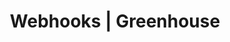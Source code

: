 ---
title: Webhooks | Greenhouse

language_tabs:
  - json

toc_footers:
  - <a href='https://www.greenhouse.io/' target="_blank">Learn more about Greenhouse</a>
  - <a href='https://github.com/grnhse/greenhouse-api-docs' target="_blank">GitHub repository</a>
  - <a href="/" title="">Developers Home</a>

search: true

includes:
  - webhooks/introduction
  - webhooks/new_candidate_application
  - webhooks/new_prospect_application
  - webhooks/candidate_stage_change
  - webhooks/hire_candidate
  - webhooks/reject_candidate

---